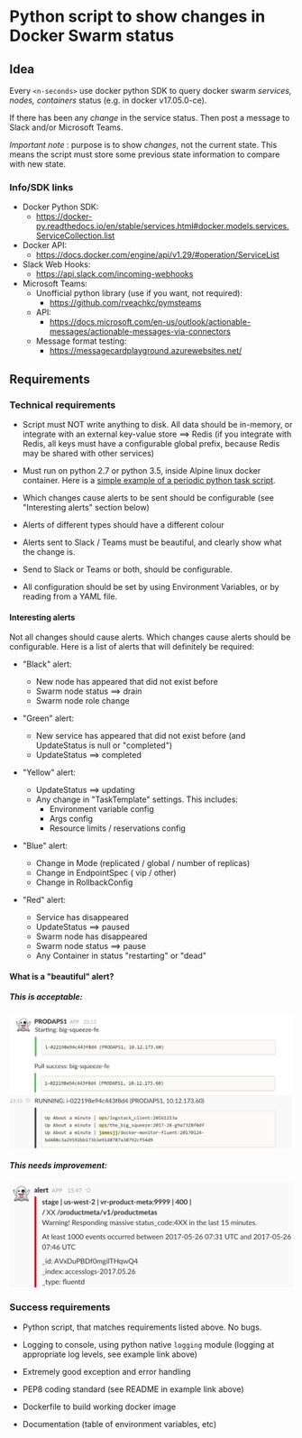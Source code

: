 # Python script to show changes in Docker Swarm status

## Idea

Every `<n-seconds>` use docker python SDK to query docker swarm *services, nodes, containers* status (e.g. in docker v17.05.0-ce).

If there has been any *change* in the service status. Then post a message to Slack and/or Microsoft Teams.

*Important note* : purpose is to show *changes*, not the current state. This means the script must store some previous state information to compare with new state.

### Info/SDK links

  * Docker Python SDK:
      * <https://docker-py.readthedocs.io/en/stable/services.html#docker.models.services.ServiceCollection.list>
  * Docker API:
      * <https://docs.docker.com/engine/api/v1.29/#operation/ServiceList>
  * Slack Web Hooks:
      * <https://api.slack.com/incoming-webhooks>
  * Microsoft Teams:
      * Unofficial python library (use if you want, not required):
          * <https://github.com/rveachkc/pymsteams>
      * API:
          * <https://docs.microsoft.com/en-us/outlook/actionable-messages/actionable-messages-via-connectors> 
      * Message format testing:
          * <https://messagecardplayground.azurewebsites.net/>


## Requirements

### Technical requirements

  * Script must NOT write anything to disk. All data should be in-memory, or integrate with an external key-value store ==> Redis (if you integrate with Redis, all keys must have a configurable global prefix, because Redis may be shared with other services)

  * Must run on python 2.7 or python 3.5, inside Alpine linux docker container. Here is a [simple example of a periodic python task script](https://github.com/JamesJJ/python-periodic-task-example).

  * Which changes cause alerts to be sent should be configurable (see "Interesting alerts" section below)

  * Alerts of different types should have a different colour

  * Alerts sent to Slack / Teams must be beautiful, and clearly show what the change is.

  * Send to Slack or Teams or both, should be configurable.

  * All configuration should be set by using Environment Variables, or by reading from a YAML file.

#### Interesting alerts

Not all changes should cause alerts. Which changes cause alerts should be configurable. Here is a list of alerts that will definitely be required:

  * "Black" alert:
    * New node has appeared that did not exist before
    * Swarm node status ==> drain
    * Swarm node role change 

  * "Green" alert:
    * New service has appeared that did not exist before (and UpdateStatus is null or "completed")
    * UpdateStatus ==> completed

  * "Yellow" alert:
    * UpdateStatus ==> updating
    * Any change in "TaskTemplate" settings. This includes:
      * Environment variable config
      * Args config
      * Resource limits / reservations config

  * "Blue" alert:
    * Change in Mode (replicated / global / number of replicas)
    * Change in EndpointSpec ( vip / other)
    * Change in RollbackConfig

  * "Red" alert:
    * Service has disappeared
    * UpdateStatus ==> paused
    * Swarm node has disappeared
    * Swarm node status ==> pause
    * Any Container in status "restarting" or "dead"

#### What is a "beautiful" alert?

##### This is acceptable:
<img src="./20170527.png">

##### This needs improvement:
<img src="./20170527b.png">


### Success requirements

* Python script, that matches requirements listed above. No bugs.

* Logging to console, using python native `logging` module (logging at appropriate log levels, see example link above)

* Extremely good exception and error handling

* PEP8 coding standard (see README in example link above)

* Dockerfile to build working docker image

* Documentation (table of environment variables, etc)
